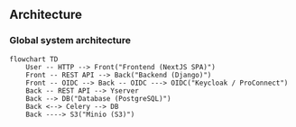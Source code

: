 ## Architecture

### Global system architecture

```mermaid
flowchart TD
    User -- HTTP --> Front("Frontend (NextJS SPA)")
    Front -- REST API --> Back("Backend (Django)")
    Front -- OIDC --> Back -- OIDC ---> OIDC("Keycloak / ProConnect")
    Back -- REST API --> Yserver
    Back --> DB("Database (PostgreSQL)")
    Back <--> Celery --> DB
    Back ----> S3("Minio (S3)")
```

